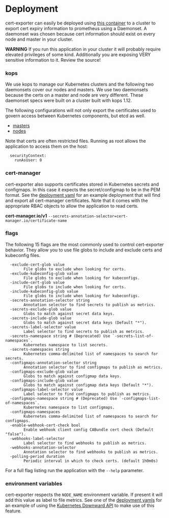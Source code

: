 # Deployment

cert-exporter can easily be deployed using [this container](https://hub.docker.com/r/joeelliott/cert-exporter) to a cluster to export cert expiry information to prometheus using a Daemonset.  A daemonset was chosen because cert information should exist on every node and master in your cluster.

**WARNING** If you run this application in your cluster it will probably require elevated privileges of some kind.  Additionally you are exposing VERY sensitive information to it.  Review the source!

### kops

We use kops to manage our Kubernetes clusters and the following two daemonsets cover our nodes and masters.  We use two daemonsets because the certs on a master and node are very different.  These daemonset specs were built on a cluster built with kops 1.12.

The following configurations will not only export the certificates used to govern access between Kubernetes components, but etcd as well.

- [masters](./kops-masters.yaml)
- [nodes](./kops-nodes.yaml)

Note that certs are often restricted files.  Running as root allows the application to access them on the host:

```
  securityContext:
    runAsUser: 0
```

### cert-manager

cert-exporter also supports certificates stored in Kubernetes secrets and configmaps.  In this case it expects the secret/configmap to be in the PEM format.  See the [deployment yaml](./cert-manager.yaml) for an example deployment that will find and export all cert-manager certificates.  Note that it comes with the appropriate RBAC objects to allow the application to read certs.

**cert-manager.io/v1**
`--secrets-annotation-selector=cert-manager.io/certificate-name`

### flags
The following 15 flags are the most commonly used to control cert-exporter behavior.  They allow you to use file globs to include and exclude certs and kubeconfig files.

```
  -exclude-cert-glob value
    	File globs to exclude when looking for certs.
  -exclude-kubeconfig-glob value
    	File globs to exclude when looking for kubeconfigs.
  -include-cert-glob value
    	File globs to include when looking for certs.
  -include-kubeconfig-glob value
    	File globs to include when looking for kubeconfigs.
  -secrets-annotation-selector string
    	Annotation selector to find secrets to publish as metrics.
  -secrets-exclude-glob value
    	Globs to match against secret data keys.
  -secrets-include-glob value
    	Globs to match against secret data keys (Default "*").
  -secrets-label-selector value
    	Label selector to find secrets to publish as metrics.
  -secrets-namespace string # (Deprecated) Use `-secrets-list-of-namespaces`.
    	Kubernetes namespace to list secrets.
  -secrets-namespaces string
        Kubernetes comma-delimited list of namespaces to search for secrets.
  -configmaps-annotation-selector string
    	Annotation selector to find configmaps to publish as metrics.
  -configmaps-exclude-glob value
    	Globs to match against configmap data keys.
  -configmaps-include-glob value
    	Globs to match against configmap data keys (Default "*").
  -configmaps-label-selector value
    	Label selector to find configmaps to publish as metrics.
  -configmaps-namespace string # (Deprecated) Use `-configmaps-list-of-namespaces`.
    	Kubernetes namespace to list configmaps.
  -configmaps-namespaces
        Kubernetes comma-delimited list of namespaces to search for configmaps.
  -enable-webhook-cert-check bool
        Enable webhook client config CABundle cert check (Default "false").
  -webhooks-label-selector
        Label selector to find webhooks to publish as metrics.
  -webhooks-annotation-selector
        Annotation selector to find webhooks to publish as metrics.
  -polling-period duration
    	Periodic interval in which to check certs. (default 1h0m0s)
```

For a full flag listing run the application with the `--help` parameter.

### environment variables

cert-exporter respects the `NODE_NAME` environment variable.  If present it will add this value as label to file metrics.  See one of the [deployment yamls](./kops-nodes.yaml) for an example of using the [Kubernetes Downward API](https://kubernetes.io/docs/tasks/inject-data-application/downward-api-volume-expose-pod-information/) to make use of this feature.
